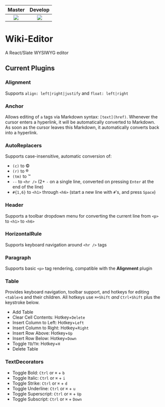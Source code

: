 | **Master** | **Develop** |
|   :---:    |    :---:    |
| <a href="https://circleci.com/gh/TroyAlford/wiki-editor/tree/master"><img src="https://circleci.com/gh/TroyAlford/wiki-editor/tree/master.svg?style=shield&circle-token=5bc81f2dd54fb564946ce1520076f242c0c1529e" /></a> | <a href="https://circleci.com/gh/TroyAlford/wiki-editor/tree/develop"><img src="https://circleci.com/gh/TroyAlford/wiki-editor/tree/develop.svg?style=shield&circle-token=5bc81f2dd54fb564946ce1520076f242c0c1529e" /></a> |

# Wiki-Editor
A React/Slate WYSIWYG editor

## Current Plugins

### Alignment
Supports `align: left|right|justify` and `float: left|right`

### Anchor
Allows editing of `a` tags via Markdown syntax: `[text](href)`. Whenever the cursor enters a hyperlink, it will be automatically converted to Markdown. As soon as the cursor leaves this Markdown, it automatically converts back into a hyperlink.

### AutoReplacers
Supports case-insensitive, automatic conversion of:
* `(c)` to ©
* `(r)` to ®
* `(tm)` to ™
* `--` to `<hr />` (2+ `-` on a single line, converted on pressing `Enter` at the end of the line)
* `#{1,6}` to `<h1>` through `<h6>` (start a new line with `#`'s, and press `Space`)

### Header
Supports a toolbar dropdown menu for converting the current line from `<p>` to `<h1>` to `<h6>`

### HorizontalRule
Supports keyboard navigation around `<hr />` tags

### Paragraph
Supports basic `<p>` tag rendering, compatible with the **Alignment** plugin

### Table
Provides keyboard navigation, toolbar support, and hotkeys for editing `<table>`s and their children. All hotkeys use `⌘+Shift` _and_ `Ctrl+Shift` plus the keystroke below.
* Add Table
* Clear Cell Contents: Hotkey+`Delete`
* Insert Column to Left: Hotkey+`Left`
* Insert Column to Right: Hotkey+`Right`
* Insert Row Above: Hotkey+`Up`
* Insert Row Below: Hotkey+`Down`
* Toggle `TD`/`TH`: Hotkey+`H`
* Delete Table

### TextDecorators
* Toggle Bold: `Ctrl` or `⌘` + `b`
* Toggle Italic: `Ctrl` or `⌘` + `i`
* Toggle Strike: `Ctrl` or `⌘` + `d`
* Toggle Underline: `Ctrl` or `⌘` + `u`
* Toggle Superscript: `Ctrl` or `⌘` + `Up`
* Toggle Subscript: `Ctrl` or `⌘` + `Down`
